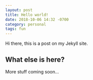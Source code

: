 ```yaml
---
layout: post
title: Hello world!
date: 2018-10-06 14:32 -0700
category: personal
tags: fun
---
```


Hi there, this is a post on my Jekyll site.

## What else is here?

More stuff coming soon...
